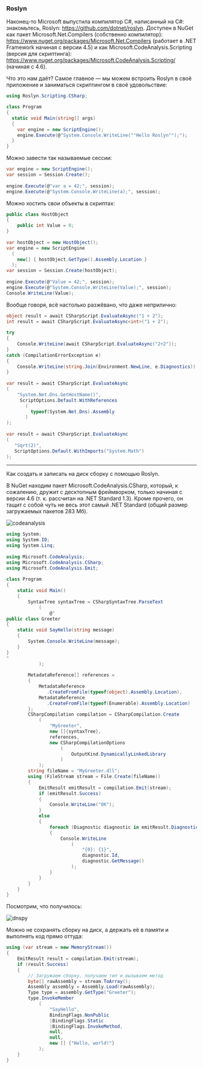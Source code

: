 ﻿### Roslyn

Наконец-то Microsoft выпустила компилятор C#, написанный на C#: знакомьтесь, Roslyn: https://github.com/dotnet/roslyn. Доступен в NuGet как пакет Microsoft.Net.Compilers (собственно компилятор): https://www.nuget.org/packages/Microsoft.Net.Compilers (работает в .NET Framework начиная с версии 4.5) и как Microsoft.CodeAnalysis.Scripting (версия для скриптинга): https://www.nuget.org/packages/Microsoft.CodeAnalysis.Scripting/ (начиная с 4.6).

Что это нам даёт? Самое главное — мы можем встроить Roslyn в своё приложение и заниматься скриптингом в своё удовольствие:

```csharp
using Roslyn.Scripting.CSharp;

class Program
{
  static void Main(string[] args)
  {
    var engine = new ScriptEngine();
    engine.Execute(@"System.Console.WriteLine(""Hello Roslyn"");");
  }
}
```

Можно завести так называемые сессии:

```csharp
var engine = new ScriptEngine();
var session = Session.Create();
  
engine.Execute(@"var a = 42;", session);
engine.Execute(@"System.Console.WriteLine(a);", session);
```

Можно хостить свои объекты в скриптах:

```csharp
public class HostObject
{
    public int Value = 0;
}
 
var hostObject = new HostObject();
var engine = new ScriptEngine
  (
    new[] { hostObject.GetType().Assembly.Location }
  );
var session = Session.Create(hostObject);
 
engine.Execute(@"Value = 42;", session);
engine.Execute(@"System.Console.WriteLine(Value);", session);
Console.WriteLine(Value);
```

Вообще говоря, всё настолько разжёвано, что даже неприлично:

```csharp
object result = await CSharpScript.EvaluateAsync("1 + 2");
int result = await CSharpScript.EvaluateAsync<int>("1 + 2");
 
try
{
    Console.WriteLine(await CSharpScript.EvaluateAsync("2+2"));
}
catch (CompilationErrorException e)
{
    Console.WriteLine(string.Join(Environment.NewLine, e.Diagnostics));
}
 
var result = await CSharpScript.EvaluateAsync
(
    "System.Net.Dns.GetHostName()", 
     ScriptOptions.Default.WithReferences
       (
         typeof(System.Net.Dns).Assembly
       )
);
 
var result = await CSharpScript.EvaluateAsync
(
   "Sqrt(2)", 
   ScriptOptions.Default.WithImports("System.Math")
);
```

* * *

Как создать и записать на диск сборку с помощью Roslyn.

В NuGet находим пакет Microsoft.CodeAnalysis.CSharp, который, к сожалению, дружит с десктопным фреймворком, только начиная с версии 4.6 (т. к. рассчитан на .NET Standard 1.3). Кроме прочего, он тащит с собой чуть не весь этот самый .NET Standard (общий размер загружаемых пакетов 283 Мб).

![codeanalysis](img/codeanalysis.png)

```csharp
using System;
using System.IO;
using System.Linq;
 
using Microsoft.CodeAnalysis;
using Microsoft.CodeAnalysis.CSharp;
using Microsoft.CodeAnalysis.Emit;
 
class Program
{
    static void Main()
    {
        SyntaxTree syntaxTree = CSharpSyntaxTree.ParseText
            (
                @"
public class Greeter
{
    static void SayHello(string message)
    {
        System.Console.WriteLine(message);
    }
}
"
            );
 
        MetadataReference[] references =
        {
            MetadataReference
               .CreateFromFile(typeof(object).Assembly.Location),
            MetadataReference
               .CreateFromFile(typeof(Enumerable).Assembly.Location)
        };
        CSharpCompilation compilation = CSharpCompilation.Create
            (
                "MyGreeter",
                new []{syntaxTree},
                references,
                new CSharpCompilationOptions
                    (
                        OutputKind.DynamicallyLinkedLibrary
                    )
            );
        string fileName = "MyGreeter.dll";
        using (FileStream stream = File.Create(fileName))
        {
            EmitResult emitResult = compilation.Emit(stream);
            if (emitResult.Success)
            {
                Console.WriteLine("OK");
            }
            else
            {
                foreach (Diagnostic diagnostic in emitResult.Diagnostics)
                {
                    Console.WriteLine
                        (
                            "{0}: {1}",
                            diagnostic.Id,
                            diagnostic.GetMessage()
                        );
                }
            }
        }
    }
}
```

Посмотрим, что получилось:

![dnspy](img/dnspy.png)

Можно не сохранять сборку на диск, а держать её в памяти и выполнять код прямо оттуда:

```csharp
using (var stream = new MemoryStream())
{
    EmitResult result = compilation.Emit(stream);
    if (result.Success)
    {
        // Загружаем сборку, получаем тип и вызываем метод
        byte[] rawAssembly = stream.ToArray();
        Assembly assembly = Assembly.Load(rawAssembly);
        Type type = assembly.GetType("Greeter");
        type.InvokeMember
            (
                "SayHello",
                BindingFlags.NonPublic
                |BindingFlags.Static
                |BindingFlags.InvokeMethod,
                null,
                null,
                new [] {"Hello, world!"}
            );
    }
}
```

